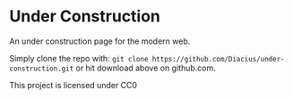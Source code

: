 # Under Construction

An under construction page for the modern web.

Simply clone the repo with:
`git clone https://github.com/Diacius/under-construction.git`
or hit download above on github.com.

This project is licensed under CC0
